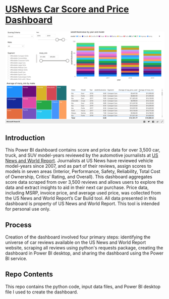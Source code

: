 # [USNews Car Score and Price Dashboard](https://app.powerbi.com/view?r=eyJrIjoiYjNlNDQ4MDktZmJjOS00YzVjLTkxODEtZjViYWI1NjQzMjBmIiwidCI6IjcyZjNiMTNkLTNiZDQtNGYxNS04NTAxLTIyOWRhNGVkODk3ZiIsImMiOjZ9&embedImagePlaceholder=true&pageName=ReportSection)

[![Cardash Page 1 Image](https://github.com/abentobox/USNews-Car-Dash/blob/main/images/CarDash_pg1.png)](https://app.powerbi.com/view?r=eyJrIjoiNDBmZTRjYzMtMjE2OS00Y2FlLTgxYmItMTY3OGVlYzRlOGJiIiwidCI6IjcyZjNiMTNkLTNiZDQtNGYxNS04NTAxLTIyOWRhNGVkODk3ZiIsImMiOjZ9&pageName=ReportSection)

## Introduction
This Power BI dashboard contains score and price data for over 3,500 car, truck, and SUV model-years reviewed by the automotive journalists at [US News and World Report](http://cars.usnews.com). Journalists at US News have reviewed vehicle model-years since 2007, and as part of their reviews, assign scores to models in seven areas (Interior, Performance, Safety, Reliability, Total Cost of Ownership, Critics’ Rating, and Overall). This dashboard aggregates score data scraped from over 3,500 reviews and allows users to explore the data and extract insights to aid in their next car purchase. Price data, including MSRP, invoice price, and average used price, was collected from the US News and World Report’s Car Build tool. All data presented in this dashboard is property of US News and World Report. This tool is intended for personal use only.



## Process
Creation of the dashboard involved four primary steps: identifying the universe of car reviews available on the US News and World Report website, scraping all reviews using python's requests package, creating the dashboard in Power BI desktop, and sharing the dashboard using the Power BI service.



## Repo Contents
This repo contains the python code, input data files, and Power BI desktop file I used to create the dashboard. 
